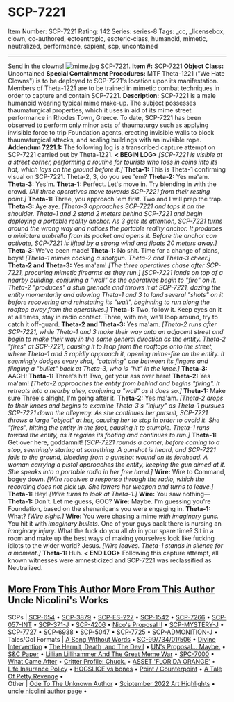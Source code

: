 # SCP-7221
Item Number: SCP-7221
Rating: 142
Series: series-8
Tags: _cc, _licensebox, clown, co-authored, ectoentropic, esoteric-class, humanoid, mimetic, neutralized, performance, sapient, scp, uncontained

---

Send in the clowns!
![mime.jpg](https://scp-wiki.wdfiles.com/local--files/scp-7221/mime.jpg)
SCP-7221.
**Item #:** SCP-7221
**Object Class:** Uncontained
**Special Containment Procedures:** MTF Theta-1221 ("We Hate Clowns") is to be deployed to SCP-7221's location upon its manifestation. Members of Theta-1221 are to be trained in mimetic combat techniques in order to capture and contain SCP-7221.
**Description:** SCP-7221 is a male humanoid wearing typical mime make-up. The subject possesses thaumaturgical properties, which it uses in aid of its mime street performance in Rhodes Town, Greece. To date, SCP-7221 has been observed to perform only minor acts of thaumaturgy such as applying invisible force to trip Foundation agents, erecting invisible walls to block thaumaturgical attacks, and scaling buildings with an invisible rope.
**Addendum 7221.1:** The following log is a transcribed capture attempt on SCP-7221 carried out by Theta-1221.
**< BEGIN LOG>**
_[SCP-7221 is visible at a street corner, performing a routine for tourists who toss in coins into its hat, which lays on the ground before it.]_
**Theta-1:** This is Theta-1 confirming visual on SCP-7221. Theta-2, 3, do you see 'em?
**Theta-2:** Yes ma'am.
**Theta-3:** Yes'm.
**Theta-1:** Perfect. Let's move in. Try blending in with the crowd.
_[All three operatives move towards SCP-7221 from their resting point.]_
**Theta-1:** Three, you approach 'em first. Two and I will prep the trap.
**Theta-3:** Aye aye.
_[Theta-3 approaches SCP-7221 and taps it on the shoulder. Theta-1 and 2 stand 2 meters behind SCP-7221 and begin deploying a portable reality anchor. As 3 gets its attention, SCP-7221 turns around the wrong way and notices the portable reality anchor. It produces a miniature umbrella from its pocket and opens it. Before the anchor can activate, SCP-7221 is lifted by a strong wind and floats 20 meters away.]_
**Theta-3:** We've been made!
**Theta-1:** No shit. Time for a change of plans, boys!
_[Theta-1 mimes cocking a shotgun. Theta-2 and Theta-3 cheer.]_
**Theta-2 and Theta-3:** Yes ma'am!
_[The three operatives chase after SCP-7221, procuring mimetic firearms as they run.]_
_[SCP-7221 lands on top of a nearby building, conjuring a "wall" as the operatives begin to "fire" on it. Theta-2 "produces" a stun grenade and throws it at SCP-7221, dazing the entity momentarily and allowing Theta-1 and 3 to land several "shots" on it before recovering and reinstating its "wall", beginning to run along the rooftop away from the operatives.]_
**Theta-1:** Two, follow it. Keep eyes on it at all times, stay in radio contact. Three, with me, we'll loop around, try to catch it off-guard.
**Theta-2 and Theta-3:** Yes ma'am.
_[Theta-2 runs after SCP-7221, while Theta-1 and 3 make their way onto an adjacent street and begin to make their way in the same general direction as the entity. Theta-2 "fires" at SCP-7221, causing it to leap from the rooftops onto the street, where Theta-1 and 3 rapidly approach it, opening mime-fire on the entity. It seemingly dodges every shot, "catching" one between its fingers and flinging a "bullet" back at Theta-3, who is "hit" in the knee.]_
**Theta-3:** AAGH!
**Theta-1:** Three's hit! Two, get your ass over here!
**Theta-2:** Yes ma'am!
_[Theta-2 approaches the entity from behind and begins "firing". It retreats into a nearby alley, conjuring a "wall" as it does so.]_
**Theta-1:** Make sure Three's alright, I'm going after it.
**Theta-2:** Yes ma'am.
_[Theta-2 drops to their knees and begins to examine Theta-3's "injury" as Theta-1 pursues SCP-7221 down the alleyway. As she continues her pursuit, SCP-7221 throws a large "object" at her, causing her to stop in order to avoid it. She "fires", hitting the entity in the foot, causing it to stumble. Theta-1 runs toward the entity, as it regains its footing and continues to run.]_
**Theta-1:** Get over here, goddamnit!
_[SCP-7221 rounds a corner, before coming to a stop, seemingly staring at something. A gunshot is heard, and SCP-7221 falls to the ground, bleeding from a gunshot wound on its forehead. A woman carrying a pistol approaches the entity, keeping the gun aimed at it. She speaks into a portable radio in her free hand.]_
**Wire:** Wire to Command, bogey down.
_[Wire receives a response through the radio, which the recording does not pick up. She lowers her weapon and turns to leave.]_
**Theta-1:** Hey!
_[Wire turns to look at Theta-1.]_
**Wire:** You saw nothing—
**Theta-1:** Don't. Let me guess, GOC?
**Wire:** Maybe. I'm guessing you're Foundation, based on the shenanigans you were engaging in.
**Theta-1:** What?
_[Wire sighs.]_
**Wire:** You were chasing a mime _with imaginary guns._ You hit it with _imaginary bullets._ One of your guys back there is nursing an _imaginary injury._ What the fuck do you all _do_ in your spare time? Sit in a room and make up the best ways of making yourselves look like fucking idiots to the wider world? Jesus.
_[Wire leaves. Theta-1 stands in silence for a moment.]_
**Theta-1:** Huh.
**< END LOG>**
Following this capture attempt, all known witnesses were amnesticized and SCP-7221 was reclassified as Neutralized.
  
  
  
  
  
  
  

  
  

[More From This Author](javascript:;)
[More From This Author](javascript:;)
Uncle Nicolini's Works  
---  
SCPs |  [SCP-654](/scp-654) • [SCP-3879](/scp-3879) • [SCP-ES-227](/scp-es-227) • [SCP-1542](/scp-1542) • [SCP-7266](/scp-7266) • [SCP-057-INT](/scp-057-int) • [SCP-371-J](/scp-371-j) • [SCP-4206](/scp-4206) • [Nico's Proposal II](/nicos-proposal-ii) • [SCP-MYSTERY-J](/scp-mystery-j) • [SCP-7727](/scp-7727) • [SCP-6938](/scp-6938) • [SCP-5047](/scp-5047) • [SCP-7725](/scp-7725) • [SCP-ADMONITION-J](/scp-admonition-j) •  
Tales/GoI Formats |  [A Song Without Words](/a-song-without-words) • [SC-99/734/01/506](/sc-99-734-01-506) • [Divine Intervention](/divine-intervention) • [The Hermit, Death, and The Devil](/the-hermit-death-and-the-devil) • [UN's Proposal... Maybe.](/nicos-stupid-proposal) • [S&C Paper](/sc-paper) • [Lillian Lillihammer And The Great Meme War](/lillian-lillihammer-and-the-great-meme-war) • [SPC-7000](/spc-7000) • [What Came After](/veilfall) • [Critter Profile: Chuck.](/critter-profile-chuck) • [ASSET 'FLORIDA ORANGE'](/asset-florida-orange) • [Life Insurance Policy](/life-insurance-policy) • [HOGSLICE vs bones](/hogslice-vs-bones) • [Point / Counterpoint](/point-counterpoint) • [A Tale Of Petty Revenge](/a-tale-about-petty-revenge) •  
Other |  [Ode To The Unknown Author](/ode-to-the-unknown-author) • [Sciptember 2022 Art Highlights](/sciptember-2022-art) • [uncle nicolini author page](/uncle-nicolini-author-page) •